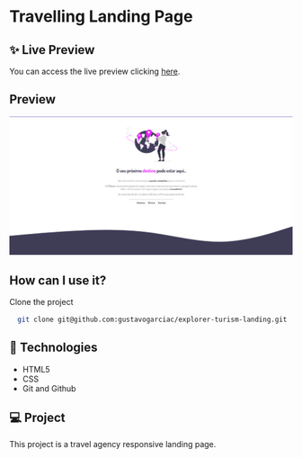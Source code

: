 
# Travelling Landing Page

## ✨ Live Preview
You can access the live preview clicking [here](https://gustavogarciac.github.io/explorer-turism-landing/).
## Preview

![App Screenshot](./assets/thumbnail.png)


## How can I use it?

Clone the project

```bash
  git clone git@github.com:gustavogarciac/explorer-turism-landing.git
```

## 🚀 Technologies

- HTML5
- CSS
- Git and Github

## 💻 Project
This project is a travel agency responsive landing page.

